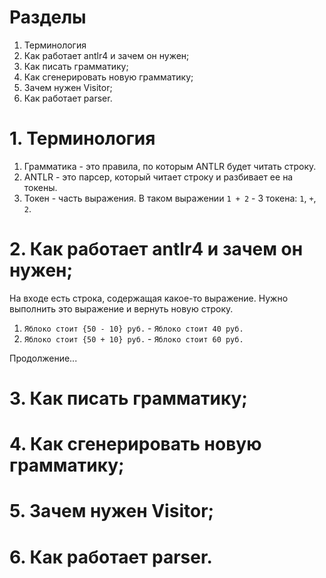 # Разделы

1. Терминология
2. Как работает antlr4 и зачем он нужен;
3. Как писать грамматику;
4. Как сгенерировать новую грамматику;
5. Зачем нужен Visitor;
6. Как работает parser.

# 1. Терминология

1. Грамматика - это правила, по которым ANTLR будет читать строку.
2. ANTLR - это парсер, который читает строку и разбивает ее на токены.
3. Токен - часть выражения. В таком выражении `1 + 2` - 3 токена: `1`, `+`, `2`.

# 2. Как работает antlr4 и зачем он нужен;

На входе есть строка, содержащая какое-то выражение.
Нужно выполнить это выражение и вернуть новую строку.

1. `Яблоко стоит {50 - 10} руб.` - `Яблоко стоит 40 руб.`
2. `Яблоко стоит {50 + 10} руб.` - `Яблоко стоит 60 руб.`

Продолжение...

# 3. Как писать грамматику;
# 4. Как сгенерировать новую грамматику;
# 5. Зачем нужен Visitor;
# 6. Как работает parser.